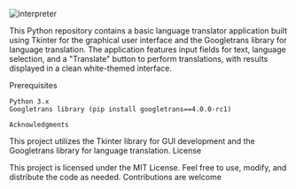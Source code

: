 
![interpreter](https://github.com/denzelmarkeise/interpreter/assets/137828085/851d9783-d7b3-4ddf-9fab-979efa0d3f47)

This Python repository contains a basic language translator application built using Tkinter for the graphical user interface and the Googletrans library for language translation. The application features input fields for text, language selection, and a "Translate" button to perform translations, with results displayed in a clean white-themed interface.

Prerequisites

    Python 3.x
    Googletrans library (pip install googletrans==4.0.0-rc1)

    Acknowledgments

This project utilizes the Tkinter library for GUI development and the Googletrans library for language translation.
License

This project is licensed under the MIT License. Feel free to use, modify, and distribute the code as needed. Contributions are welcome
